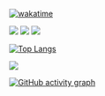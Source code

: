 [![wakatime](https://wakatime.com/badge/user/a6390b24-2f80-4530-817e-517c70a90366.svg)](https://wakatime.com/@a6390b24-2f80-4530-817e-517c70a90366)

![](http://github-readme-streak-stats.herokuapp.com?user=rithviknishad&theme=default&hide_border=true)
![](https://github-profile-summary-cards.vercel.app/api/cards/profile-details?username=rithviknishad)
![](https://github-readme-stats.vercel.app/api?username=rithviknishad&theme=swift&hide_border=false&include_all_commits=true&count_private=true)<br/>

[![Top Langs](https://github-readme-stats.vercel.app/api/top-langs/?username=rithviknishad&langs_count=20)](https://github.com/anuraghazra/github-readme-stats)

![](https://github-readme-stats.vercel.app/api/wakatime?username=rithviknishad&layout=compact&langs_count=20&custom_title=Flight%20hours%20spent%20in%20each%20language&hide_border=true&theme=minimal)

[![GitHub activity graph](https://activity-graph.herokuapp.com/graph?username=rithviknishad&theme=minimal&custom_title=Activity&area=true&hide_border=true)](https://github.com/ashutosh00710/github-readme-activity-graph)
